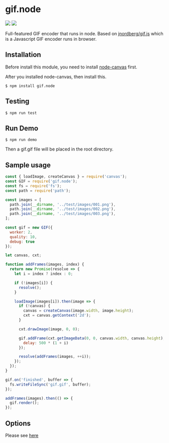 <h1>gif.node</h1>

<p>
  <a href="https://circleci.com/gh/leoding86/gif.node"><img src="https://img.shields.io/circleci/build/github/leoding86/gif.node/master?logo=circleci&token=82fba3024df29ac68636b3c79bc7d5cf3fece579"></a>
  <a href="https://www.npmjs.com/package/gif.node"><img src="https://img.shields.io/npm/v/gif.node?color=brightgreen"></a>
</p>

Full-featured GIF encoder that runs in node. Based on [jnordberg/gif.js](https://github.com/jnordberg/gif.js) which is a Javascript GIF encoder runs in browser.

## Installation

Before install this module, you need to install [node-canvas](https://github.com/Automattic/node-canvas) first.

After you installed node-canvas, then install this.

```
$ npm install gif.node
```

## Testing

```
$ npm run test
```

## Run Demo

```
$ npm run demo
```

Then a gif.gif file will be placed in the root directory.

## Sample usage

```javascript
const { loadImage, createCanvas } = require('canvas');
const GIF = require('gif.node');
const fs = require('fs');
const path = require('path');

const images = [
  path.join(__dirname, '../test/images/001.png'),
  path.join(__dirname, '../test/images/002.png'),
  path.join(__dirname, '../test/images/003.png'),
];

const gif = new GIF({
  worker: 2,
  quality: 10,
  debug: true
});

let canvas, cxt;

function addFrames(images, index) {
  return new Promise(resolve => {
    let i = index ? index : 0;

    if (!images[i]) {
      resolve();
    }

    loadImage(images[i]).then(image => {
      if (!canvas) {
        canvas = createCanvas(image.width, image.height);
        cxt = canvas.getContext('2d');
      }

      cxt.drawImage(image, 0, 0);

      gif.addFrame(cxt.getImageData(0, 0, canvas.width, canvas.height), {
        delay: 500 * (1 + i)
      });

      resolve(addFrames(images, ++i));
    });
  });
}

gif.on('finished', buffer => {
  fs.writeFileSync('gif.gif', buffer);
});

addFrames(images).then(() => {
  gif.render();
});
```

## Options

Please see [here](https://github.com/jnordberg/gif.js#options)